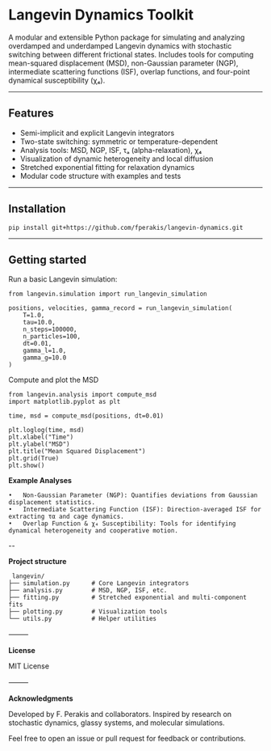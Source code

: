 # Langevin Dynamics Toolkit 

A modular and extensible Python package for simulating and analyzing overdamped and underdamped Langevin dynamics with stochastic switching between different frictional states. Includes tools for computing mean-squared displacement (MSD), non-Gaussian parameter (NGP), intermediate scattering functions (ISF), overlap functions, and four-point dynamical susceptibility (χ₄).

---

## Features

- Semi-implicit and explicit Langevin integrators  
- Two-state switching: symmetric or temperature-dependent  
- Analysis tools: MSD, NGP, ISF, τₐ (alpha-relaxation), χ₄  
- Visualization of dynamic heterogeneity and local diffusion  
- Stretched exponential fitting for relaxation dynamics  
- Modular code structure with examples and tests

---
## Installation 
```
pip install git+https://github.com/fperakis/langevin-dynamics.git
```
---

## Getting started

Run a basic Langevin simulation:

```
from langevin.simulation import run_langevin_simulation

positions, velocities, gamma_record = run_langevin_simulation(
    T=1.0,
    tau=10.0,
    n_steps=100000,
    n_particles=100,
    dt=0.01,
    gamma_l=1.0,
    gamma_g=10.0
)
```

Compute and plot the MSD

```
from langevin.analysis import compute_msd
import matplotlib.pyplot as plt

time, msd = compute_msd(positions, dt=0.01)

plt.loglog(time, msd)
plt.xlabel("Time")
plt.ylabel("MSD")
plt.title("Mean Squared Displacement")
plt.grid(True)
plt.show()
```

**Example Analyses**

	•	Non-Gaussian Parameter (NGP): Quantifies deviations from Gaussian displacement statistics.
	•	Intermediate Scattering Function (ISF): Direction-averaged ISF for extracting τα and cage dynamics.
	•	Overlap Function & χ₄ Susceptibility: Tools for identifying dynamical heterogeneity and cooperative motion.

 --

 **Project structure**
```
 langevin/
├── simulation.py      # Core Langevin integrators
├── analysis.py        # MSD, NGP, ISF, etc.
├── fitting.py         # Stretched exponential and multi-component fits
├── plotting.py        # Visualization tools
└── utils.py           # Helper utilities
```

⸻

**License**

MIT License

⸻

**Acknowledgments**

Developed by F. Perakis and collaborators.
Inspired by research on stochastic dynamics, glassy systems, and molecular simulations.

Feel free to open an issue or pull request for feedback or contributions.
 
